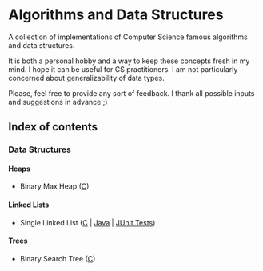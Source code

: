 # Algorithms and Data Structures

A collection of implementations of Computer Science famous algorithms and data structures.

It is both a personal hobby and a way to keep these concepts fresh in my mind. I hope it can be useful for CS practitioners. I am not particularly concerned about generalizability of data types.

Please, feel free to provide any sort of feedback. I thank all possible inputs and suggestions in advance ;)

## Index of contents

### Data Structures

#### Heaps
- Binary Max Heap ([C](../master/C/DataStructures/Heaps))

#### Linked Lists
- Single Linked List ([C](../master/C/DataStructures/LinkedLists) | [Java](../master/Java/src/datastructures/linkedlists/singlelinkedlists) | [JUnit Tests](../master/Java/test/datastructures/linkedlists/singlelinkedlists))

#### Trees
- Binary Search Tree ([C](../master/C/DataStructures/Trees))
